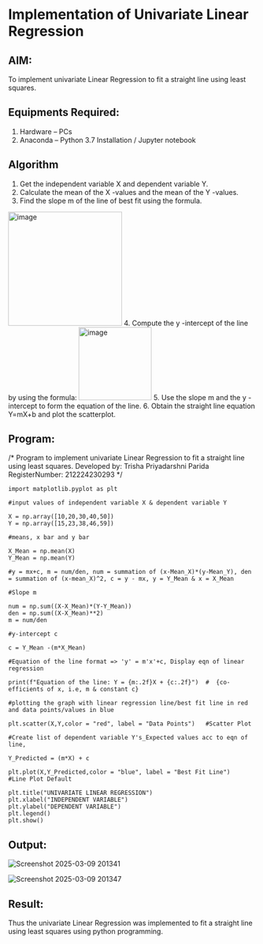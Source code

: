 # Implementation of Univariate Linear Regression
## AIM:
To implement univariate Linear Regression to fit a straight line using least squares.

## Equipments Required:
1. Hardware – PCs
2. Anaconda – Python 3.7 Installation / Jupyter notebook

## Algorithm
1. Get the independent variable X and dependent variable Y.
2. Calculate the mean of the X -values and the mean of the Y -values.
3. Find the slope m of the line of best fit using the formula. 
<img width="231" alt="image" src="https://user-images.githubusercontent.com/93026020/192078527-b3b5ee3e-992f-46c4-865b-3b7ce4ac54ad.png">
4. Compute the y -intercept of the line by using the formula:
<img width="148" alt="image" src="https://user-images.githubusercontent.com/93026020/192078545-79d70b90-7e9d-4b85-9f8b-9d7548a4c5a4.png">
5. Use the slope m and the y -intercept to form the equation of the line.
6. Obtain the straight line equation Y=mX+b and plot the scatterplot.

## Program:
/*
Program to implement univariate Linear Regression to fit a straight line using least squares.
Developed by: Trisha Priyadarshni Parida
RegisterNumber: 212224230293
*/

```import numpy as np
import matplotlib.pyplot as plt

#input values of independent variable X & dependent variable Y

X = np.array([10,20,30,40,50])
Y = np.array([15,23,38,46,59])

#means, x bar and y bar

X_Mean = np.mean(X)
Y_Mean = np.mean(Y)

#y = mx+c, m = num/den, num = summation of (x-Mean_X)*(y-Mean_Y), den = summation of (x-mean_X)^2, c = y - mx, y = Y_Mean & x = X_Mean

#Slope m

num = np.sum((X-X_Mean)*(Y-Y_Mean))
den = np.sum((X-X_Mean)**2)
m = num/den

#y-intercept c

c = Y_Mean -(m*X_Mean)

#Equation of the line format => 'y' = m'x'+c, Display eqn of linear regression

print(f"Equation of the line: Y = {m:.2f}X + {c:.2f}")  #  {co-efficients of x, i.e, m & constant c}

#plotting the graph with linear regression line/best fit line in red and data points/values in blue

plt.scatter(X,Y,color = "red", label = "Data Points")   #Scatter Plot

#Create list of dependent variable Y's_Expected values acc to eqn of line,

Y_Predicted = (m*X) + c

plt.plot(X,Y_Predicted,color = "blue", label = "Best Fit Line")      #Line Plot Default 

plt.title("UNIVARIATE LINEAR REGRESSION")
plt.xlabel("INDEPENDENT VARIABLE")
plt.ylabel("DEPENDENT VARIABLE")
plt.legend()
plt.show()
```

## Output:

![Screenshot 2025-03-09 201341](https://github.com/user-attachments/assets/90e019bb-9759-40c2-92cd-e4226b475d15)

![Screenshot 2025-03-09 201347](https://github.com/user-attachments/assets/f674fab8-a414-4ec0-94d6-da857c660b25)

## Result:
Thus the univariate Linear Regression was implemented to fit a straight line using least squares using python programming.
